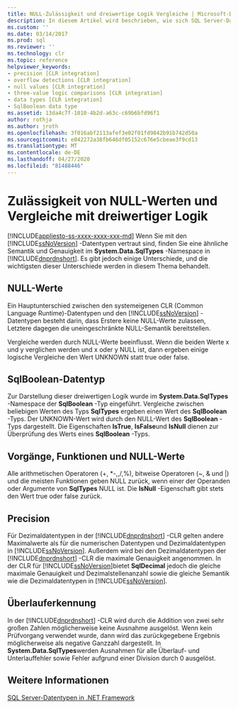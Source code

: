 ```yaml
---
title: NULL-Zulässigkeit und dreiwertige Logik Vergleiche | Microsoft-Dokumentation
description: In diesem Artikel wird beschrieben, wie sich SQL Server-Datentypen von Typen in System. Data. SqlTypes in der .NET Framework unterscheiden, die eine ähnliche Semantik und Genauigkeit aufweisen.
ms.custom: ''
ms.date: 03/14/2017
ms.prod: sql
ms.reviewer: ''
ms.technology: clr
ms.topic: reference
helpviewer_keywords:
- precision [CLR integration]
- overflow detections [CLR integration]
- null values [CLR integration]
- three-value logic comparisons [CLR integration]
- data types [CLR integration]
- SqlBoolean data type
ms.assetid: 13da4c7f-1010-4b2d-a63c-c69b6bfd96f1
author: rothja
ms.author: jroth
ms.openlocfilehash: 3f016abf2113afef3e02f01fd9842b91b742d50a
ms.sourcegitcommit: e042272a38fb646df05152c676e5cbeae3f9cd13
ms.translationtype: MT
ms.contentlocale: de-DE
ms.lasthandoff: 04/27/2020
ms.locfileid: "81488446"
---
```

# <a name="nullability-and-three-value-logic-comparisons"></a>Zulässigkeit von NULL-Werten und Vergleiche mit dreiwertiger Logik
[!INCLUDE[appliesto-ss-xxxx-xxxx-xxx-md](../../includes/appliesto-ss-xxxx-xxxx-xxx-md.md)]
  Wenn Sie mit den [!INCLUDE[ssNoVersion](../../includes/ssnoversion-md.md)] -Datentypen vertraut sind, finden Sie eine ähnliche Semantik und Genauigkeit im **System.Data.SqlTypes** -Namespace in [!INCLUDE[dnprdnshort](../../includes/dnprdnshort-md.md)]. Es gibt jedoch einige Unterschiede, und die wichtigsten dieser Unterschiede werden in diesem Thema behandelt.  
  
## <a name="null-values"></a>NULL-Werte  
 Ein Hauptunterschied zwischen den systemeigenen CLR (Common Language Runtime)-Datentypen und den [!INCLUDE[ssNoVersion](../../includes/ssnoversion-md.md)] -Datentypen besteht darin, dass Erstere keine NULL-Werte zulassen, Letztere dagegen die uneingeschränkte NULL-Semantik bereitstellen.  
  
 Vergleiche werden durch NULL-Werte beeinflusst. Wenn die beiden Werte x und y verglichen werden und x oder y NULL ist, dann ergeben einige logische Vergleiche den Wert UNKNOWN statt true oder false.  
  
## <a name="sqlboolean-data-type"></a>SqlBoolean-Datentyp  
 Zur Darstellung dieser dreiwertigen Logik wurde im **System.Data.SqlTypes** -Namespace der **SqlBoolean** -Typ eingeführt. Vergleiche zwischen beliebigen Werten des Typs **SqlTypes** ergeben einen Wert des **SqlBoolean** -Typs. Der UNKNOWN-Wert wird durch den NULL-Wert des **SqlBoolean** -Typs dargestellt. Die Eigenschaften **IsTrue**, **IsFalse**und **IsNull** dienen zur Überprüfung des Werts eines **SqlBoolean** -Typs.  
  
## <a name="operations-functions-and-null-values"></a>Vorgänge, Funktionen und NULL-Werte  
 Alle arithmetischen Operatoren (+, \*-,,/,%), bitweise Operatoren (~, & und |) und die meisten Funktionen geben NULL zurück, wenn einer der Operanden oder Argumente von **SqlTypes** NULL ist. Die **IsNull** -Eigenschaft gibt stets den Wert true oder false zurück.  
  
## <a name="precision"></a>Precision  
 Für Dezimaldatentypen in der [!INCLUDE[dnprdnshort](../../includes/dnprdnshort-md.md)] -CLR gelten andere Maximalwerte als für die numerischen Datentypen und Dezimaldatentypen in [!INCLUDE[ssNoVersion](../../includes/ssnoversion-md.md)]. Außerdem wird bei den Dezimaldatentypen der [!INCLUDE[dnprdnshort](../../includes/dnprdnshort-md.md)] -CLR die maximale Genauigkeit angenommen. In der CLR für [!INCLUDE[ssNoVersion](../../includes/ssnoversion-md.md)]bietet **SqlDecimal** jedoch die gleiche maximale Genauigkeit und Dezimalstellenanzahl sowie die gleiche Semantik wie die Dezimaldatentypen in [!INCLUDE[ssNoVersion](../../includes/ssnoversion-md.md)].  
  
## <a name="overflow-detection"></a>Überlauferkennung  
 In der [!INCLUDE[dnprdnshort](../../includes/dnprdnshort-md.md)] -CLR wird durch die Addition von zwei sehr großen Zahlen möglicherweise keine Ausnahme ausgelöst. Wenn kein Prüfvorgang verwendet wurde, dann wird das zurückgegebene Ergebnis möglicherweise als negative Ganzzahl dargestellt. In **System.Data.SqlTypes**werden Ausnahmen für alle Überlauf- und Unterlauffehler sowie Fehler aufgrund einer Division durch 0 ausgelöst.  
  
## <a name="see-also"></a>Weitere Informationen  
 [SQL Server-Datentypen in .NET Framework](../../relational-databases/clr-integration-database-objects-types-net-framework/sql-server-data-types-in-the-net-framework.md)  
  
  
